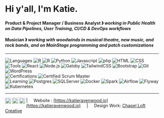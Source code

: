 # Hi y'all, I'm Katie. 

#### Product & Project Manager / Business Analyst &#12299; _working in Public Health on Data Pipelines, User Training, CI/CD & DevOps workflows_
#### Musician &#12299; _working with woodwinds in musical theatre, new music, and rock bands, and on MainStage programming and patch customizations_


----

![Languages](https://img.shields.io/static/v1?label=&message=Languages:&color=606060&style=flat)
![R](https://img.shields.io/static/v1?logo=sql&label=&message=SQL&color=A9225C&logoColor=AAA&style=flat)
![R](https://img.shields.io/static/v1?logo=R&label=&message=R&color=A9225C&logoColor=AAA&style=flat)
![Python](https://img.shields.io/static/v1?logo=python&label=&message=Python&color=A9225C&logoColor=AAA&style=flat)
![Javascript](https://img.shields.io/static/v1?logo=JavaScript&label=&message=Javascript&color=A9225C&logoColor=AAA&style=flat)
![php](https://img.shields.io/static/v1?logo=php&label=&message=php&color=A9225C&logoColor=AAA&style=flat)
![HTML](https://img.shields.io/static/v1?logo=html&label=&message=HTML&color=A9225C&logoColor=AAA&style=flat)
![CSS](https://img.shields.io/static/v1?logo=css&label=&message=CSS&color=A9225C&logoColor=AAA&style=flat)
<br />
![Tools](https://img.shields.io/static/v1?label=&message=Tools:&color=606060&style=flat)
![React](https://img.shields.io/static/v1?logo=react&label=&message=React&color=A9225C&logoColor=AAA&style=flat)
![Node.js](https://img.shields.io/static/v1?logo=nodedotjs&label=&message=Node%2ejs&color=A9225C&logoColor=AAA&style=flat)
![Gatsby](https://img.shields.io/static/v1?logo=gatsby&label=&message=Gatsby&color=A9225C&logoColor=AAA&style=flat)
![TailwindCSS](https://img.shields.io/static/v1?logo=tailwindcss&label=&message=Tailwind%20CSS&color=A9225C&logoColor=AAA&style=flat)
![Bootstrap](https://img.shields.io/static/v1?logo=bootstrap&label=&message=Bootstrap&color=A9225C&logoColor=AAA&style=flat)
![Git](https://img.shields.io/static/v1?logo=git&label=&message=Git&color=A9225C&logoColor=AAA&style=flat)
![WordPress](https://img.shields.io/static/v1?logo=wordpress&label=&message=WordPress&color=A9225C&logoColor=AAA&style=flat)
<br />
![Certifications](https://img.shields.io/static/v1?label=&message=Certifications:&color=606060&style=flat)
![Certified Scrum Master](https://img.shields.io/static/v1?logo=scrumalliance&label=&message=Certified%20ScrumMaster&color=A9225C&logoColor=AAA&style=flat)
<br />
![Learning](https://img.shields.io/static/v1?label=&message=Learning:&color=606060&style=flat)
![Postgres](https://img.shields.io/static/v1?logo=postgreSQL&label=&message=PostgreSQL&color=4A154B&logoColor=AAA&style=flat)
![SQLServer](https://img.shields.io/static/v1?logo=microsoftsqlserver&label=&message=Microsoft%20SQL%20Server&color=4A154B&logoColor=AAA&style=flat)
![Docker](https://img.shields.io/static/v1?logo=docker&label=&message=Docker&color=4A154B&logoColor=AAA&style=flat)
![Spark](https://img.shields.io/static/v1?logo=apache-spark&label=&message=Spark&color=4A154B&logoColor=AAA&style=flat)
![Airflow](https://img.shields.io/static/v1?logo=apache-spark&label=&message=Airflow&color=4A154B&logoColor=AAA&style=flat)
![Flyway](https://img.shields.io/static/v1?logo=flyway&label=&message=Flyway&color=4A154B&logoColor=AAA&style=flat)
![Kubernetes](https://img.shields.io/static/v1?logo=kubernetes&label=&message=Kubernetes&color=4A154B&logoColor=AAA&style=flat)

----

<a href="https://twitter.com/katieravenwood">
  <img align="left" alt="Stefanie's Twitter" width="20px" src="https://simpleicons.now.sh/twitter/A9225C" />
</a>
<a href="https://www.instagram.com/clarikatie/">
  <img align="left" alt="Stefanie's Instagram" width="20px" src="https://simpleicons.now.sh/instagram/A9225C" />
</a>
<a href="https://linkedin.com/in/katherineravenwood">
  <img align="left" alt="Stefanie's LinkedIn" width="20px" src="https://simpleicons.now.sh/linkedin/A9225C" />
</a>

| &nbsp;&nbsp;&nbsp; Website : [https://katieravenwood.io](https://katieravenwood.io) &nbsp;&nbsp;&nbsp; | &nbsp;&nbsp;&nbsp; Design Work: [Chapel Loft Creative](https://chapelloftcreative.com)
